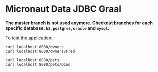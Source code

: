 # Micronaut Data JDBC Graal #

**The master branch is not used anymore. Checkout branches for each specific database: `h2`, `postgres`, `oracle` and
 `mysql`.**

To test the application:

```
curl localhost:8080/owners
curl localhost:8080/owners/Fred

curl localhost:8080/pets
curl localhost:8080/pets/Dino
```
